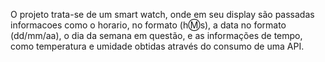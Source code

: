 O projeto trata-se de um smart watch, onde em seu display são passadas informacoes como o horario, no formato (h:m:s), a data no formato (dd/mm/aa), o dia da semana em questão, e as informações de tempo, como temperatura e umidade obtidas através do consumo de uma API.